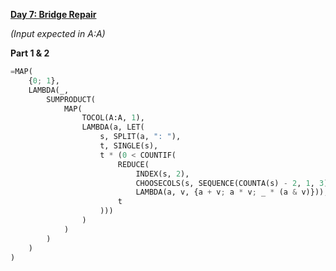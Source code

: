 **[Day 7: Bridge Repair](https://adventofcode.com/2024/day/7)**

_(Input expected in A:A)_

**Part 1 & 2**

```py
=MAP(
    {0; 1},
    LAMBDA(_,  
        SUMPRODUCT(
            MAP(
                TOCOL(A:A, 1),
                LAMBDA(a, LET(  
                    s, SPLIT(a, ": "), 
                    t, SINGLE(s),  
                    t * (0 < COUNTIF(  
                        REDUCE(
                            INDEX(s, 2),
                            CHOOSECOLS(s, SEQUENCE(COUNTA(s) - 2, 1, 3))),
                            LAMBDA(a, v, {a + v; a * v; _ * (a & v)})),
                        t
                    )))
                )
            )
        )
    )
)
```
